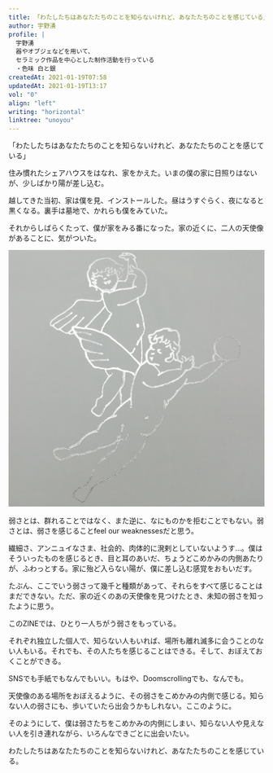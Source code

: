 ```yaml
---
title: 「わたしたちはあなたたちのことを知らないけれど、あなたたちのことを感じている」
author: 宇野湧
profile: |
  宇野湧
  器やオブジェなどを用いて、
  セラミック作品を中心とした制作活動を行っている
  ・色味 白と銀
createdAt: 2021-01-19T07:58
updatedAt: 2021-01-19T13:17
vol: "0"
align: "left"
writing: "horizontal"
linktree: "unoyou"
---
```


「わたしたちはあなたたちのことを知らないけれど、あなたたちのことを感じている」

住み慣れたシェアハウスをはなれ、家をかえた。いまの僕の家に日照りはないが、少しばかり陽が差し込む。

越してきた当初、家は僕を見、インストールした。昼はうすぐらく、夜になると黒くなる。裏手は墓地で、かれらも僕をみていた。

それからしばらくたって、僕が家をみる番になった。家の近くに、二人の天使像があることに、気がついた。

![二人の天使像](uno-01.JPG)

弱さとは、群れることではなく、また逆に、なにものかを拒むことでもない。弱さとは、弱さを感じることfeel our weaknessesだと思う。

繊細さ、アンニュイなさま、社会的、肉体的に溌剌としていないようす…。僕はそういったものを感じるとき、目と耳のあいだ、ちょうどこめかみの内側あたりが、ふわっとする。家に殆ど入らない陽が、僕に差し込む感覚をおもいだす。

たぶん、ここでいう弱さって幾千と種類があって、それらをすべて感じることはまだできない。ただ、家の近くのあの天使像を見つけたとき、未知の弱さを知ったように思う。


このZINEでは、ひとり一人ちがう弱さをもっている。

それぞれ独立した個人で、知らない人もいれば、場所も離れ滅多に会うことのない人もいる。それでも、その人たちを感じることはできる。そして、おぼえておくことができる。

SNSでも手紙でもなんでもいい。もはや、Doomscrollingでも、なんでも。

天使像のある場所をおぼえるように、その弱さをこめかみの内側で感じる。知らない人の弱さにも、歩いていたら出会うかもしれない。ここのように。

そのようにして、僕は弱さたちをこめかみの内側にしまい、知らない人や見えない人を引き連れながら、いろんなできごとに出会いたい。

わたしたちはあなたたちのことを知らないけれど、あなたたちのことを感じている。
